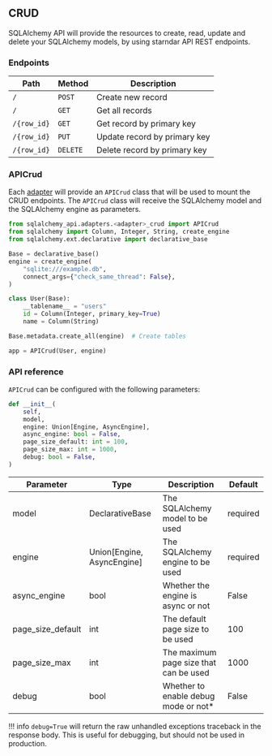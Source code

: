 ## CRUD

SQLAlchemy API will provide the resources to create, read, update and delete your 
SQLAlchemy models, by using starndar API REST endpoints.

### Endpoints

Path | Method | Description
------------ | ------------- | ------------
`/` | `POST`  | Create new record
`/` | `GET`  | Get all records
`/{row_id}` | `GET`  | Get record by primary key
`/{row_id}` | `PUT`  | Update record by primary key
`/{row_id}` | `DELETE`  | Delete record by primary key

### APICrud

Each [adapter](/sqlalchemy_api/adapters/introduction) will provide an `APICrud` class that will be used to mount the CRUD endpoints. The `APICrud` class will receive the SQLAlchemy model and the SQLAlchemy engine as parameters.

```python 
from sqlalchemy_api.adapters.<adapter>_crud import APICrud
from sqlalchemy import Column, Integer, String, create_engine
from sqlalchemy.ext.declarative import declarative_base

Base = declarative_base()
engine = create_engine(
    "sqlite:///example.db",
    connect_args={"check_same_thread": False},
)

class User(Base):
    __tablename__ = "users"
    id = Column(Integer, primary_key=True)
    name = Column(String)

Base.metadata.create_all(engine)  # Create tables

app = APICrud(User, engine)
```

### API reference

`APICrud` can be configured with the following parameters:
    
```python   
def __init__(
    self,
    model,
    engine: Union[Engine, AsyncEngine],
    async_engine: bool = False,
    page_size_default: int = 100,
    page_size_max: int = 1000,
    debug: bool = False,
)
```

Parameter | Type | Description | Default
--- | --- | --- | ---
model | DeclarativeBase | The SQLAlchemy model to be used | required
engine | Union[Engine, AsyncEngine] | The SQLAlchemy engine to be used | required
async_engine | bool | Whether the engine is async or not | False
page_size_default | int | The default page size to be used | 100
page_size_max | int | The maximum page size that can be used | 1000
debug | bool | Whether to enable debug mode or not* | False

!!! info
    `debug=True` will return the raw unhandled exceptions traceback in the response body. This is useful for debugging, but should not be used in production.